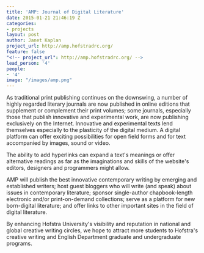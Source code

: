 ```yaml
---
title: 'AMP: Journal of Digital Literature'
date: 2015-01-21 21:46:19 Z
categories:
- projects
layout: post
author: Janet Kaplan
project_url: http://amp.hofstradrc.org/
feature: false
"<!-- project_url": http://amp.hofstradrc.org/ -->
lead_person: '4'
people:
- '4'
image: "/images/amp.png"
---
```


As traditional print publishing continues on the downswing, a number of highly regarded literary journals are now published in online editions that supplement or complement their print volumes; some journals, especially those that publish innovative and experimental work, are now publishing exclusively on the Internet.  Innovative and experimental texts lend themselves especially to the plasticity of the digital medium. A digital platform can offer exciting possibilities for open field forms and for text accompanied by images, sound or video.

<!--more-->

The ability to add hyperlinks can expand a text's meanings or offer alternative readings as far as the imaginations and skills of the website's editors, designers and programmers might allow.

AMP will publish the best innovative contemporary writing by emerging and established writers; host guest bloggers who will write (and speak) about issues in contemporary literature; sponsor single-author chapbook-length electronic and/or print-on-demand collections; serve as a platform for new born-digital literature; and offer links to other important sites in the field of digital literature.

By enhancing Hofstra University's visibility and reputation in national and global creative writing circles, we hope to attract more students to Hofstra's creative writing and English Department graduate and undergraduate programs.
